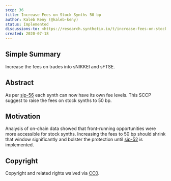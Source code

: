 ```yaml
---
sccp: 36
title: Increase Fees on Stock Synths 50 bp
author: Kaleb Keny (@kaleb-keny)
status: Implemented
discussions-to: <https://research.synthetix.io/t/increase-fees-on-stock-synths-50-bp/103>
created: 2020-07-18
---
```


## Simple Summary
Increase the fees on trades into sNIKKEI and sFTSE.

## Abstract
<!--A short (~200 word) description of the variable change proposed.-->
As per [sip-56](https://github.com/Synthetixio/SIPs/blob/master/SIPS/sip-56.md) each synth can now have its own fee levels. This SCCP suggest to raise the fees on stock synths to 50 bp.

## Motivation
Analysis of on-chain data showed that front-running opportunities were more accessible for stock synths. Increasing the fees to 50 bp should shrink that window significantly and bolster the protection until [sip-52](https://sips.synthetix.io/sips/sip-52) is implemented.

## Copyright
Copyright and related rights waived via [CC0](https://creativecommons.org/publicdomain/zero/1.0/).
